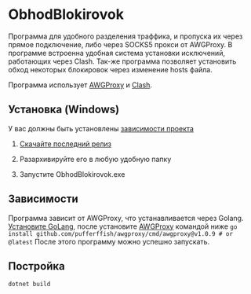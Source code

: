 # ObhodBlokirovok
Программа для удобного разделения траффика, и пропуска их через прямое подключение, либо через SOCKS5 прокси от AWGProxy. В программе встроенна удобная система установки исключений, работающих через Clash. Так-же программа позволяет установить обход некоторых блокировок через изменение hosts файла.

Программа использует [AWGProxy](https://github.com/dima424658/awgproxy) и [Clash](https://github.com/clashdownload/Clash_for_Windows).
## Установка (Windows)
У вас должны быть установлены [зависимости проекта](https://github.com/G0Shark/ObhodBlokirovok#зависимости)

1. [Скачайте последний релиз](https://github.com/G0Shark/ObhodBlokirovok/releases/latest)

2. Разархивируйте его в любую удобную папку

3. Запустите ObhodBlokirovok.exe

## Зависимости
Программа зависит от AWGProxy, что устанавливается через Golang. [Установите GoLang](https://go.dev/dl/), после установите [AWGProxy](https://github.com/dima424658/awgproxy) командой ниже
```go install github.com/pufferffish/awgproxy/cmd/awgproxy@v1.0.9 # or @latest```
После этого программу можно успешно запускать.

## Постройка
```dotnet build```
